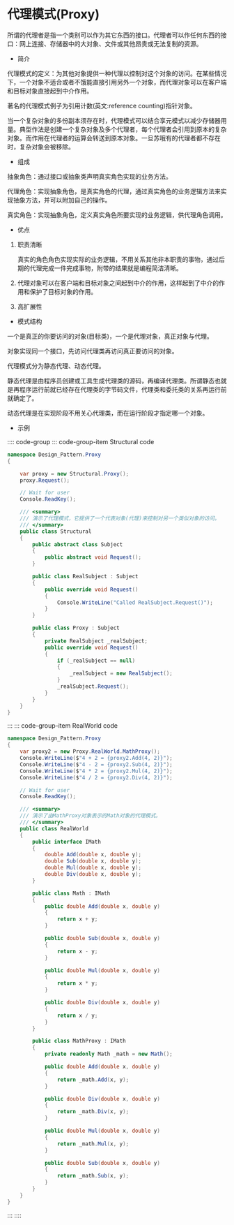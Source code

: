 # 代理模式(Proxy)

所谓的代理者是指一个类别可以作为其它东西的接口。代理者可以作任何东西的接口：网上连接、存储器中的大对象、文件或其他昂贵或无法复制的资源。

- 简介

代理模式的定义：为其他对象提供一种代理以控制对这个对象的访问。在某些情况下，一个对象不适合或者不饿能直接引用另外一个对象，而代理对象可以在客户端和目标对象直接起到中介作用。

著名的代理模式例子为引用计数(英文:reference counting)指针对象。

当一个复杂对象的多份副本须存在时，代理模式可以结合享元模式以减少存储器用量。典型作法是创建一个复杂对象及多个代理者，每个代理者会引用到原本的复杂对象。而作用在代理者的运算会转送到原本对象。一旦苏哦有的代理者都不存在时，复杂对象会被移除。

- 组成

抽象角色：通过接口或抽象类声明真实角色实现的业务方法。

代理角色：实现抽象角色，是真实角色的代理，通过真实角色的业务逻辑方法来实现抽象方法，并可以附加自己的操作。

真实角色：实现抽象角色，定义真实角色所要实现的业务逻辑，供代理角色调用。

- 优点

1. 职责清晰

   真实的角色角色实现实际的业务逻辑，不用关系其他非本职责的事物，通过后期的代理完成一件完成事物，附带的结果就是编程简洁清晰。

2. 代理对象可以在客户端和目标对象之间起到中介的作用，这样起到了中介的作用和保护了目标对象的作用。
3. 高扩展性

- 模式结构

一个是真正的你要访问的对象(目标类)，一个是代理对象，真正对象与代理。

对象实现同一个接口，先访问代理类再访问真正要访问的对象。

代理模式分为静态代理、动态代理。

静态代理是由程序员创建或工具生成代理类的源码，再编译代理类。所谓静态也就是再程序运行前就已经存在代理类的字节码文件，代理类和委托类的关系再运行前就确定了。

动态代理是在实现阶段不用关心代理类，而在运行阶段才指定哪一个对象。

- 示例

:::: code-group
::: code-group-item Structural code

```cs
namespace Design_Pattern.Proxy
{

    var proxy = new Structural.Proxy();
    proxy.Request();

    // Wait for user
    Console.ReadKey();

    /// <summary>
    /// 演示了代理模式，它提供了一个代表对象(代理)来控制对另一个类似对象的访问。
    /// </summary>
    public class Structural
    {
        public abstract class Subject
        {
            public abstract void Request();
        }

        public class RealSubject : Subject
        {
            public override void Request()
            {
                Console.WriteLine("Called RealSubject.Request()");
            }
        }

        public class Proxy : Subject
        {
            private RealSubject _realSubject;
            public override void Request()
            {
                if (_realSubject == null)
                {
                    _realSubject = new RealSubject();
                }
                _realSubject.Request();
            }
        }
    }
}
```

:::
::: code-group-item RealWorld code

```cs
namespace Design_Pattern.Proxy
{
    var proxy2 = new Proxy.RealWorld.MathProxy();
    Console.WriteLine($"4 + 2 = {proxy2.Add(4, 2)}");
    Console.WriteLine($"4 - 2 = {proxy2.Sub(4, 2)}");
    Console.WriteLine($"4 * 2 = {proxy2.Mul(4, 2)}");
    Console.WriteLine($"4 / 2 = {proxy2.Div(4, 2)}");

    // Wait for user
    Console.ReadKey();

    /// <summary>
    /// 演示了由MathProxy对象表示的Math对象的代理模式。
    /// </summary>
    public class RealWorld
    {
        public interface IMath
        {
            double Add(double x, double y);
            double Sub(double x, double y);
            double Mul(double x, double y);
            double Div(double x, double y);
        }

        public class Math : IMath
        {
            public double Add(double x, double y)
            {
                return x + y;
            }

            public double Sub(double x, double y)
            {
                return x - y;
            }

            public double Mul(double x, double y)
            {
                return x * y;
            }

            public double Div(double x, double y)
            {
                return x / y;
            }
        }

        public class MathProxy : IMath
        {
            private readonly Math _math = new Math();

            public double Add(double x, double y)
            {
                return _math.Add(x, y);
            }

            public double Div(double x, double y)
            {
                return _math.Div(x, y);
            }

            public double Mul(double x, double y)
            {
                return _math.Mul(x, y);
            }

            public double Sub(double x, double y)
            {
                return _math.Sub(x, y);
            }
        }
    }
}
```

:::
::::
